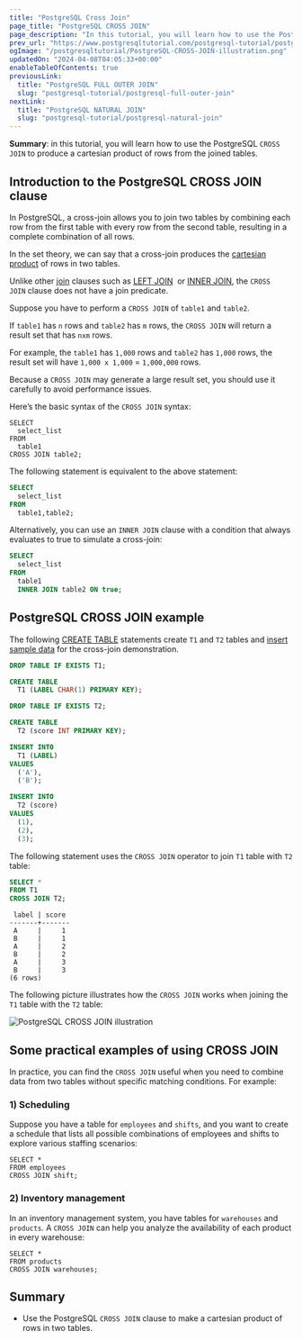 ```yaml
---
title: "PostgreSQL Cross Join"
page_title: "PostgreSQL CROSS JOIN"
page_description: "In this tutorial, you will learn how to use the PostgreSQL CROSS JOIN to produce the cartesian product of rows from the joined tables."
prev_url: "https://www.postgresqltutorial.com/postgresql-tutorial/postgresql-cross-join/"
ogImage: "/postgresqltutorial/PostgreSQL-CROSS-JOIN-illustration.png"
updatedOn: "2024-04-08T04:05:33+00:00"
enableTableOfContents: true
previousLink: 
  title: "PostgreSQL FULL OUTER JOIN"
  slug: "postgresql-tutorial/postgresql-full-outer-join"
nextLink: 
  title: "PostgreSQL NATURAL JOIN"
  slug: "postgresql-tutorial/postgresql-natural-join"
---
```





**Summary**: in this tutorial, you will learn how to use the PostgreSQL `CROSS JOIN` to produce a cartesian product of rows from the joined tables.


## Introduction to the PostgreSQL CROSS JOIN clause

In PostgreSQL, a cross\-join allows you to join two tables by combining each row from the first table with every row from the second table, resulting in a complete combination of all rows.

In the set theory, we can say that a cross\-join produces the [cartesian product](https://en.wikipedia.org/wiki/Cartesian_product) of rows in two tables.

Unlike other [join](postgresql-joins) clauses such as [LEFT JOIN](postgresql-left-join)  or [INNER JOIN](postgresql-inner-join), the `CROSS JOIN` clause does not have a join predicate.

Suppose you have to perform a `CROSS JOIN` of `table1` and `table2`.

If `table1` has `n` rows and `table2` has `m` rows, the `CROSS JOIN` will return a result set that has `nxm` rows.

For example, the `table1` has `1,000` rows and `table2` has `1,000` rows, the result set will have `1,000 x 1,000` \= `1,000,000` rows.

Because a `CROSS JOIN` may generate a large result set, you should use it carefully to avoid performance issues.

Here’s the basic syntax of the `CROSS JOIN` syntax:


```pgsqlsql
SELECT 
  select_list 
FROM 
  table1 
CROSS JOIN table2;
```
The following statement is equivalent to the above statement:


```sql
SELECT 
  select_list 
FROM 
  table1,table2;
```
Alternatively, you can use an `INNER JOIN` clause with a condition that always evaluates to true to simulate a cross\-join:


```sql
SELECT 
  select_list 
FROM 
  table1 
  INNER JOIN table2 ON true;
```

## PostgreSQL CROSS JOIN example

The following [CREATE TABLE](postgresql-create-table) statements create `T1` and `T2` tables and [insert sample data](postgresql-insert) for the cross\-join demonstration.


```sql
DROP TABLE IF EXISTS T1;

CREATE TABLE
  T1 (LABEL CHAR(1) PRIMARY KEY);

DROP TABLE IF EXISTS T2;

CREATE TABLE
  T2 (score INT PRIMARY KEY);

INSERT INTO
  T1 (LABEL)
VALUES
  ('A'),
  ('B');

INSERT INTO
  T2 (score)
VALUES
  (1),
  (2),
  (3);
```
The following statement uses the `CROSS JOIN` operator to join `T1` table with `T2` table:


```sql
SELECT *
FROM T1
CROSS JOIN T2;
```

```
 label | score
-------+-------
 A     |     1
 B     |     1
 A     |     2
 B     |     2
 A     |     3
 B     |     3
(6 rows)
```
The following picture illustrates how the `CROSS JOIN` works when joining the `T1` table with the `T2` table:

![PostgreSQL CROSS JOIN illustration](/postgresqltutorial/PostgreSQL-CROSS-JOIN-illustration.png)
## Some practical examples of using CROSS JOIN

In practice, you can find the `CROSS JOIN` useful when you need to combine data from two tables without specific matching conditions. For example:


### 1\) Scheduling

Suppose you have a table for `employees` and `shifts`, and you want to create a schedule that lists all possible combinations of employees and shifts to explore various staffing scenarios:


```
SELECT *
FROM employees
CROSS JOIN shift;
```

### 2\) Inventory management

In an inventory management system, you have tables for `warehouses` and `products`. A `CROSS JOIN` can help you analyze the availability of each product in every warehouse:


```pgsql
SELECT *
FROM products
CROSS JOIN warehouses;
```

## Summary

* Use the PostgreSQL `CROSS JOIN` clause to make a cartesian product of rows in two tables.


